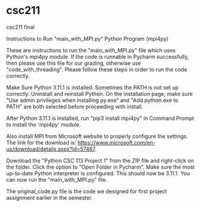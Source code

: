 # csc211
csc211 final

Instructions to Run "main_with_MPI.py" Python Program (mpi4py)

These are instructions to run the "main_with_MPI.py" file which uses Python's mpi4py module. If the code is runnable in Pycharm successfully, then please use this file for our grading, otherwise use "code_with_threading". Please follow these steps in order to run the code correctly.

Make Sure Python 3.11.1 is installed. Sometimes the PATH is not set up correctly. Uninstall and reinstall Python. On the installation page, make sure "Use admin privileges when installing py.exe" and "Add python.exe to PATH" are both selected before proceeding with install.

After Python 3.11.1 is installed, run "pip3 install mpi4py" in Command Prompt to install the 'mpi4py' module.

Also install MPI from Microsoft website to properly configure the settings. The link for the download is: https://www.microsoft.com/en-us/download/details.aspx?id=57467.

Download the "Python CSC 113 Project 1" from the ZIP file and right-click on the folder. Click the option to "Open Folder in Pycharm". Make sure the most up-to-date Python interpreter is configured. This should now be 3.11.1. You can now run the "main_with_MPI.py" file.

The original_code.py file is the code we designed for first project assignment earlier in the semester.
